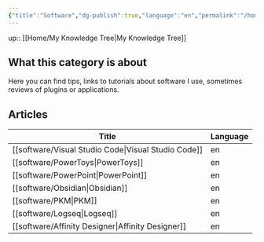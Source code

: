 ```yaml
---
{"title":"Software","dg-publish":true,"language":"en","permalink":"/home/software/","dgPassFrontmatter":true}
---
```


up:: [[Home/My Knowledge Tree\|My Knowledge Tree]]

## What this category is about

Here you can find tips, links to tutorials about software I use, sometimes reviews of plugins or applications.

## Articles
| Title                                                  | Language |
| ------------------------------------------------------ | -------- |
| [[software/Visual Studio Code\|Visual Studio Code]] | en       |
| [[software/PowerToys\|PowerToys]]                   | en       |
| [[software/PowerPoint\|PowerPoint]]                 | en       |
| [[software/Obsidian\|Obsidian]]                     | en       |
| [[software/PKM\|PKM]]                               | en       |
| [[software/Logseq\|Logseq]]                         | en       |
| [[software/Affinity Designer\|Affinity Designer]]   | en       |
